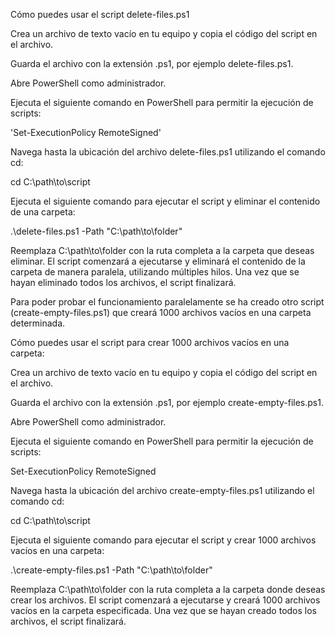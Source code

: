 Cómo puedes usar el script delete-files.ps1

Crea un archivo de texto vacío en tu equipo y copia el código del script en el archivo.

Guarda el archivo con la extensión .ps1, por ejemplo delete-files.ps1.

Abre PowerShell como administrador.

Ejecuta el siguiente comando en PowerShell para permitir la ejecución de scripts:

'Set-ExecutionPolicy RemoteSigned'

Navega hasta la ubicación del archivo delete-files.ps1 utilizando el comando cd:

cd C:\path\to\script

Ejecuta el siguiente comando para ejecutar el script y eliminar el contenido de una carpeta:

.\delete-files.ps1 -Path "C:\path\to\folder"

Reemplaza C:\path\to\folder con la ruta completa a la carpeta que deseas eliminar. El script comenzará a ejecutarse y eliminará el contenido de la carpeta de manera paralela, utilizando múltiples hilos. Una vez que se hayan eliminado todos los archivos, el script finalizará.

Para poder probar el funcionamiento paralelamente se ha creado otro script (create-empty-files.ps1) que creará 1000 archivos vacíos en una carpeta determinada.

Cómo puedes usar el script para crear 1000 archivos vacíos en una carpeta:

Crea un archivo de texto vacío en tu equipo y copia el código del script en el archivo.

Guarda el archivo con la extensión .ps1, por ejemplo create-empty-files.ps1.

Abre PowerShell como administrador.

Ejecuta el siguiente comando en PowerShell para permitir la ejecución de scripts:


Set-ExecutionPolicy RemoteSigned

Navega hasta la ubicación del archivo create-empty-files.ps1 utilizando el comando cd:


cd C:\path\to\script

Ejecuta el siguiente comando para ejecutar el script y crear 1000 archivos vacíos en una carpeta:

.\create-empty-files.ps1 -Path "C:\path\to\folder"

Reemplaza C:\path\to\folder con la ruta completa a la carpeta donde deseas crear los archivos. El script comenzará a ejecutarse y creará 1000 archivos vacíos en la carpeta especificada. Una vez que se hayan creado todos los archivos, el script finalizará.